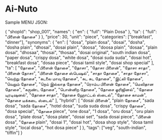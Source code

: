 # Ai-Nuto


Sample MENU JSON:


{
  "shopId": "shop_001",
  "names": {
    "en": { "full": "Plain Dosa" },
    "ta": { "full": "பிளைன் தோசை" }
  },
  "price": 30,
  "unit": "piece",
  "categories": ["breakfast", "dinner"],
  "synonyms": {
    "en": [
      "dosa",
      "plain dosa",
      "dosai",
      "dosha",
      "dosha plain",
      "dhosai",
      "dosai plain",
      "doosa",
      "doosa plain",
      "dosaa",
      "plain dosai",
      "dhosaa",
      "thosai",
      "thosaa",
      "dosai original",
      "south indian dosa",
      "paper dosa",
      "crispy dosa",
      "white dosa",
      "dosai suda suda",
      "dosai hot",
      "breakfast dosa",
      "dosaa piece",
      "dosai tamil style",
      "dosai shop special"
    ],
    "ta": [
      "தோசை",
      "பிளைன் தோசை",
      "தோசா",
      "தோசா பிளைன்",
      "தோசா சாதா",
      "பிளைன் தோசா",
      "பிளைன் தோசை ஸ்பெஷல்",
      "சாதா தோசை",
      "சாதா தோசா",
      "வெற்று தோசை",
      "கடலை மாவு தோசை",
      "சுட சுட தோசை",
      "இட்லி தோசை",
      "வெறும் தோசை",
      "நெய் இல்லாத தோசை",
      "ரொம்ப பிளைன் தோசை",
      "மெலிதான தோசை",
      "சுருண்ட தோசை",
      "பொன்னிற தோசை",
      "தோசை ஓரிஜினல்",
      "தோசை டிரடிஷனல்",
      "தோசை சாதா",
      "தோசை ஹோட்டல் ஸ்டைல்",
      "தோசை காமன்",
      "தோசை டீக்கடை ஸ்டைல்"
    ],
    "hybrid": [
      "dosai பிளைன்",
      "plain தோசை",
      "sada dosa",
      "sada தோசை",
      "hotel dosa",
      "suda suda dosa",
      "crispy தோசை",
      "dosa special",
      "தோசை piece",
      "one dosa",
      "1 dosa",
      "oru dosa",
      "oru plain dosa",
      "plate dosa",
      "dosa plate",
      "dosai set",
      "sada dosai piece",
      "பிளைன் dosa",
      "தோசை plain",
      "dosai 1",
      "dosai hot",
      "dosa shop style",
      "dosa tamil style",
      "local dosa",
      "hot dosa piece"
    ]
  },
  "tags": ["veg", "south-indian", "tiffin"]
}
